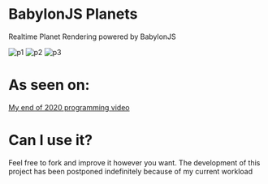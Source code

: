 # BabylonJS Planets
Realtime Planet Rendering powered by BabylonJS

![p1](https://cdn.discordapp.com/attachments/652263015235846144/793980268943900732/planet.png)
![p2](https://cdn.discordapp.com/attachments/652263015235846144/803049377031258112/planet_dev_13.png)
![p3](https://cdn.discordapp.com/attachments/652263015235846144/803051275850612776/planet_dev_12.png)


# As seen on:
[My end of 2020 programming video](https://www.youtube.com/watch?v=tX-wHA41Jxk)


# Can I use it?
Feel free to fork and improve it however you want.
The development of this project has been postponed indefinitely because of my current workload
